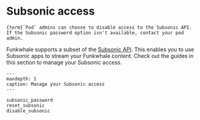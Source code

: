 # Subsonic access

```{note}
{term}`Pod` admins can choose to disable access to the Subsonic API. If the Subsonic password option isn't available, contact your pod admin.
```

Funkwhale supports a subset of the [Subsonic API](http://www.subsonic.org/pages/index.jsp). This enables you to use Subsonic  apps to stream your Funkwhale content. Check out the guides in this section to manage your Subsonic access.

```{toctree}
---
maxdepth: 1
caption: Manage your Subsonic access
---

subsonic_password
reset_subsonic
disable_subsonic

```
